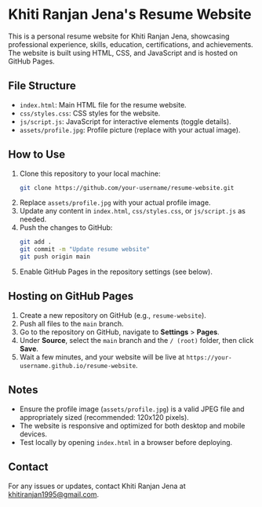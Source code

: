 # Khiti Ranjan Jena's Resume Website

This is a personal resume website for Khiti Ranjan Jena, showcasing professional experience, skills, education, certifications, and achievements. The website is built using HTML, CSS, and JavaScript and is hosted on GitHub Pages.

## File Structure
- `index.html`: Main HTML file for the resume website.
- `css/styles.css`: CSS styles for the website.
- `js/script.js`: JavaScript for interactive elements (toggle details).
- `assets/profile.jpg`: Profile picture (replace with your actual image).

## How to Use
1. Clone this repository to your local machine:
   ```bash
   git clone https://github.com/your-username/resume-website.git
   ```
2. Replace `assets/profile.jpg` with your actual profile image.
3. Update any content in `index.html`, `css/styles.css`, or `js/script.js` as needed.
4. Push the changes to GitHub:
   ```bash
   git add .
   git commit -m "Update resume website"
   git push origin main
   ```
5. Enable GitHub Pages in the repository settings (see below).

## Hosting on GitHub Pages
1. Create a new repository on GitHub (e.g., `resume-website`).
2. Push all files to the `main` branch.
3. Go to the repository on GitHub, navigate to **Settings** > **Pages**.
4. Under **Source**, select the `main` branch and the `/ (root)` folder, then click **Save**.
5. Wait a few minutes, and your website will be live at `https://your-username.github.io/resume-website`.

## Notes
- Ensure the profile image (`assets/profile.jpg`) is a valid JPEG file and appropriately sized (recommended: 120x120 pixels).
- The website is responsive and optimized for both desktop and mobile devices.
- Test locally by opening `index.html` in a browser before deploying.

## Contact
For any issues or updates, contact Khiti Ranjan Jena at [khitiranjan1995@gmail.com](mailto:khitiranjan1995@gmail.com).